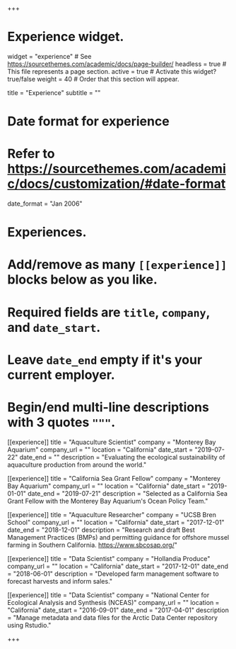 +++
# Experience widget.
widget = "experience"  # See https://sourcethemes.com/academic/docs/page-builder/
headless = true  # This file represents a page section.
active = true  # Activate this widget? true/false
weight = 40  # Order that this section will appear.

title = "Experience"
subtitle = ""

# Date format for experience
#   Refer to https://sourcethemes.com/academic/docs/customization/#date-format
date_format = "Jan 2006"

# Experiences.
#   Add/remove as many `[[experience]]` blocks below as you like.
#   Required fields are `title`, `company`, and `date_start`.
#   Leave `date_end` empty if it's your current employer.
#   Begin/end multi-line descriptions with 3 quotes `"""`.
[[experience]]
  title = "Aquaculture Scientist"
  company = "Monterey Bay Aquarium"
  company_url = ""
  location = "California"
  date_start = "2019-07-22"
  date_end = ""
  description = "Evaluating the ecological sustainability of aquaculture production from around the world."

[[experience]]
  title = "California Sea Grant Fellow"
  company = "Monterey Bay Aquarium"
  company_url = ""
  location = "California"
  date_start = "2019-01-01"
  date_end = "2019-07-21"
  description = "Selected as a California Sea Grant Fellow with the Monterey Bay Aquarium's Ocean Policy Team."

[[experience]]
  title = "Aquaculture Researcher"
  company = "UCSB Bren School"
  company_url = ""
  location = "California"
  date_start = "2017-12-01"
  date_end = "2018-12-01"
  description = "Research and draft Best Management Practices (BMPs) and permitting guidance for offshore mussel farming in Southern California. https://www.sbcosap.org/"

  [[experience]]
  title = "Data Scientist"
  company = "Hollandia Produce"
  company_url = ""
  location = "California"
  date_start = "2017-12-01"
  date_end = "2018-06-01"
  description = "Developed farm management software to forecast harvests and inform sales."
 
  [[experience]]
  title = "Data Scientist"
  company = "National Center for Ecological Analysis and Synthesis (NCEAS)"
  company_url = ""
  location = "California"
  date_start = "2016-09-01"
  date_end = "2017-04-01"
  description = "Manage metadata and data files for the Arctic Data Center repository using Rstudio."

+++
